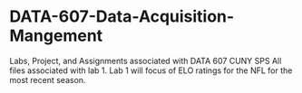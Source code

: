 # DATA-607-Data-Acquisition-Mangement
Labs, Project, and Assignments associated with DATA 607 CUNY SPS 
All files associated with lab 1. Lab 1 will focus of ELO ratings for the NFL for the most recent season. 
